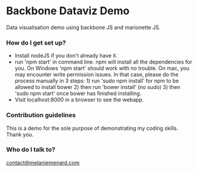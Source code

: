 # Backbone Dataviz Demo #

Data visualisation demo using backbone JS and marionette JS.

### How do I get set up? ###

* Install nodeJS if you don't already have it.
* run 'npm start' in command line. npm will install all the dependencies for you. On Windows 'npm start' should work with no trouble. On mac, you may encounter write permission issues. In that case, please do the process manually in 3 steps: 1) run 'sudo npm install' for npm to be allowed to install bower 2) then run 'bower install' (no sudo) 3) then 'sudo npm start' once bower has finished installing. 
* Visit localhost:8000 in a browser to see the webapp.


### Contribution guidelines ###

This is a demo for the sole purpose of demonstrating my coding skills. Thank you.

### Who do I talk to? ###

contact@melaniemenard.com